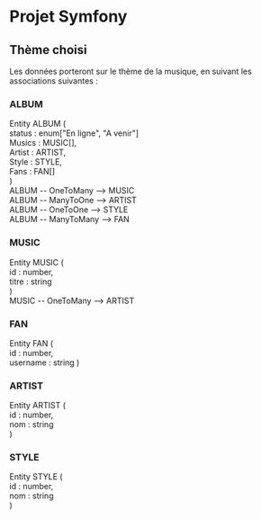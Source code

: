 # Projet Symfony

## Thème choisi

Les données porteront sur le thème de la musique, en suivant les associations suivantes :

### ALBUM
  
Entity ALBUM (  
    status : enum["En ligne", "A venir"]  
    Musics : MUSIC[],  
    Artist : ARTIST,  
    Style : STYLE,  
    Fans : FAN[]  
 )  
ALBUM -- OneToMany --> MUSIC  
ALBUM -- ManyToOne --> ARTIST  
ALBUM -- OneToOne --> STYLE  
ALBUM -- ManyToMany --> FAN  
  
### MUSIC
  
Entity MUSIC (   
    id : number,  
    titre : string  
 )  
MUSIC -- OneToMany --> ARTIST  
  
### FAN
  
Entity FAN (  
    id : number,  
    username : string
)  
  
### ARTIST
  
Entity ARTIST (  
    id : number,  
    nom : string  
)  
  
### STYLE
  
Entity STYLE (  
    id : number,  
    nom : string  
)  



